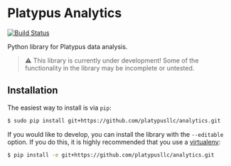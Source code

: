 # Platypus Analytics #

[![Build Status](https://travis-ci.org/platypusllc/analytics.svg?branch=feature%2Ftravis)](https://travis-ci.org/platypusllc/analytics)

Python library for Platypus data analysis.

 >:warning: This library is currently under development!  Some of the functionality in the library may be incomplete or untested.

## Installation ##
The easiest way to install is via `pip`:
```bash
$ sudo pip install git+https://github.com/platypusllc/analytics.git
```

If you would like to develop, you can install the library with the `--editable` option.  If you do this, it is highly recommended that you use a [virtualenv][1]:
```bash
$ pip install -e git+https://github.com/platypusllc/analytics.git
```

[1]: http://docs.python-guide.org/en/latest/dev/virtualenvs/
